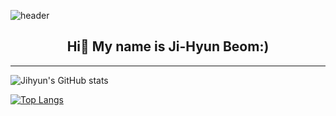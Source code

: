 ![header](https://capsule-render.vercel.app/api?type=waving&color=gradient&customColorList=0&height=300&section=header&text=Welcome&fontSize=90)


<div align="center">
   <h2>Hi👋 My name is Ji-Hyun Beom:)</h2>
</div>
<hr/>
  


![Jihyun's GitHub stats](https://github-readme-stats.vercel.app/api?username=Beomjihyun&show_icons=true&theme=onedark) 

[![Top Langs](https://github-readme-stats.vercel.app/api/top-langs/?username=Beomjihyun&layout=donut-vertical)](https://github.com/Beomjihyun/github-readme-stats)






<!--
**Beomjihyun/Beomjihyun** is a ✨ _special_ ✨ repository because its `README.md` (this file) appears on your GitHub profile.

Here are some ideas to get you started:

- 🔭 I’m currently working on ...
- 🌱 I’m currently learning ...
- 👯 I’m looking to collaborate on ...
- 🤔 I’m looking for help with ...
- 💬 Ask me about ...
- 📫 How to reach me: ...
- 😄 Pronouns: ...
- ⚡ Fun fact: ...
-->
